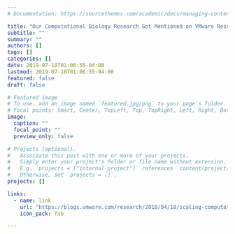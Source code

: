 ```yaml
---
# Documentation: https://sourcethemes.com/academic/docs/managing-content/

title: "Our Computational Biology Research Got Mentioned on VMware Research Blog"
subtitle: ""
summary: ""
authors: []
tags: []
categories: []
date: 2019-07-18T01:06:55-04:00
lastmod: 2019-07-18T01:06:55-04:00
featured: false
draft: false

# Featured image
# To use, add an image named `featured.jpg/png` to your page's folder.
# Focal points: Smart, Center, TopLeft, Top, TopRight, Left, Right, BottomLeft, Bottom, BottomRight.
image:
  caption: ""
  focal_point: ""
  preview_only: false

# Projects (optional).
#   Associate this post with one or more of your projects.
#   Simply enter your project's folder or file name without extension.
#   E.g. `projects = ["internal-project"]` references `content/project/deep-learning/index.md`.
#   Otherwise, set `projects = []`.
projects: []

links:
  - name: link
    url: "https://blogs.vmware.com/research/2018/04/18/scaling-computational-biology-vmware/"
    icon_pack: fab

---
```

